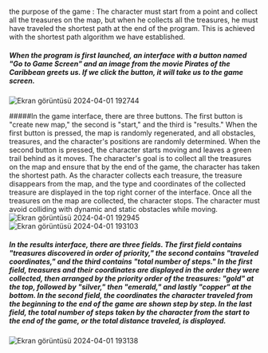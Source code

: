 the purpose of the game : The character must start from a point and collect all the treasures on the map, but when he collects all the treasures, he must have traveled the shortest path at the end of the program. This is achieved with the shortest path algorithm we have established.


##### When the program is first launched, an interface with a button named "Go to Game Screen" and an image from the movie Pirates of the Caribbean greets us. If we click the button, it will take us to the game screen.
![Ekran görüntüsü 2024-04-01 192744](https://github.com/MustafaEfeTamer/Pirates-of-the-Caribbean-Treasure-Hunt/assets/119308432/e95c585a-f626-4c85-981a-35f9265fbe95)


#####In the game interface, there are three buttons. The first button is "create new map," the second is "start," and the third is "results." When the first button is pressed, the map is randomly regenerated, and all obstacles, treasures, and the character's positions are randomly determined. When the second button is pressed, the character starts moving and leaves a green trail behind as it moves. The character's goal is to collect all the treasures on the map and ensure that by the end of the game, the character has taken the shortest path. As the character collects each treasure, the treasure disappears from the map, and the type and coordinates of the collected treasure are displayed in the top right corner of the interface. Once all the treasures on the map are collected, the character stops. The character must avoid colliding with dynamic and static obstacles while moving.
![Ekran görüntüsü 2024-04-01 192945](https://github.com/MustafaEfeTamer/Pirates-of-the-Caribbean-Treasure-Hunt/assets/119308432/7e704909-0c81-4264-ad47-68eaccd2c84d)
![Ekran görüntüsü 2024-04-01 193103](https://github.com/MustafaEfeTamer/Pirates-of-the-Caribbean-Treasure-Hunt/assets/119308432/53259141-3e79-4eb8-b1c9-391efc152080)


##### In the results interface, there are three fields. The first field contains "treasures discovered in order of priority," the second contains "traveled coordinates," and the third contains "total number of steps." In the first field, treasures and their coordinates are displayed in the order they were collected, then arranged by the priority order of the treasures: "gold" at the top, followed by "silver," then "emerald," and lastly "copper" at the bottom. In the second field, the coordinates the character traveled from the beginning to the end of the game are shown step by step. In the last field, the total number of steps taken by the character from the start to the end of the game, or the total distance traveled, is displayed.
![Ekran görüntüsü 2024-04-01 193138](https://github.com/MustafaEfeTamer/Pirates-of-the-Caribbean-Treasure-Hunt/assets/119308432/de96a18d-886d-4a22-95e4-cc62ea5b50d1)
